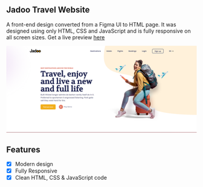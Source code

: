 ## Jadoo Travel Website

A front-end design converted from a Figma UI to HTML page. It was designed using only HTML, CSS and JavaScript and is fully responsive on all screen sizes. Get a live preview [here](https://thecybermaniac.github.io/jadoo-travel-website-frontend/)

![Jadoo-Travel-Website](/docs/assets/thumbnail.png)

## Features

- [x] Modern design
- [x] Fully Responsive
- [x] Clean HTML, CSS & JavaScript code